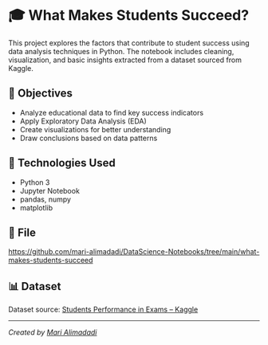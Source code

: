 # 🎓 What Makes Students Succeed?

This project explores the factors that contribute to student success using data analysis techniques in Python. The notebook includes cleaning, visualization, and basic insights extracted from a dataset sourced from Kaggle.

## 🎯 Objectives

- Analyze educational data to find key success indicators  
- Apply Exploratory Data Analysis (EDA)  
- Create visualizations for better understanding  
- Draw conclusions based on data patterns  

## 🧰 Technologies Used

- Python 3  
- Jupyter Notebook  
- pandas, numpy  
- matplotlib  

## 📁 File
https://github.com/mari-alimadadi/DataScience-Notebooks/tree/main/what-makes-students-succeed

## 📊 Dataset


Dataset source: [Students Performance in Exams – Kaggle](https://www.kaggle.com/datasets/spscientist/students-performance-in-exams)


---

*Created by [Mari Alimadadi](https://github.com/mari-alimadadi)*
